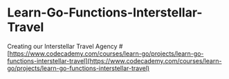 # Learn-Go-Functions-Interstellar-Travel
Creating our Interstellar Travel Agency
#[https://www.codecademy.com/courses/learn-go/projects/learn-go-functions-interstellar-travel](https://www.codecademy.com/courses/learn-go/projects/learn-go-functions-interstellar-travel)
